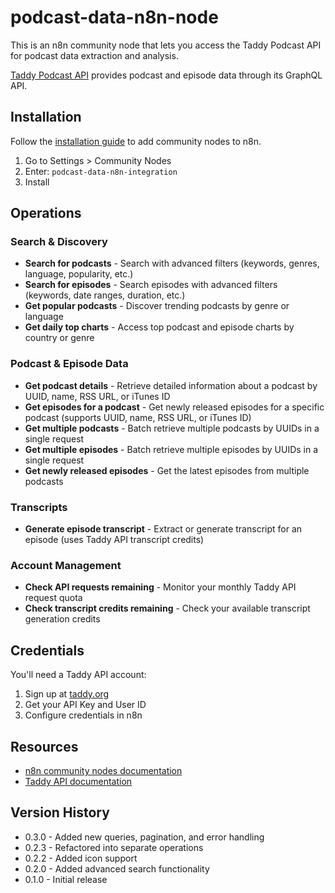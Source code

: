 # podcast-data-n8n-node

This is an n8n community node that lets you access the Taddy Podcast API for podcast data extraction and analysis.

[Taddy Podcast API](https://taddy.org/developers/podcast-api) provides podcast and episode data through its GraphQL API.

## Installation

Follow the [installation guide](https://docs.n8n.io/integrations/community-nodes/installation/) to add community nodes to n8n.

1. Go to Settings > Community Nodes
2. Enter: `podcast-data-n8n-integration`
3. Install

## Operations

### Search & Discovery
* **Search for podcasts** - Search with advanced filters (keywords, genres, language, popularity, etc.)
* **Search for episodes** - Search episodes with advanced filters (keywords, date ranges, duration, etc.)
* **Get popular podcasts** - Discover trending podcasts by genre or language
* **Get daily top charts** - Access top podcast and episode charts by country or genre

### Podcast & Episode Data
* **Get podcast details** - Retrieve detailed information about a podcast by UUID, name, RSS URL, or iTunes ID
* **Get episodes for a podcast** - Get newly released episodes for a specific podcast (supports UUID, name, RSS URL, or iTunes ID)
* **Get multiple podcasts** - Batch retrieve multiple podcasts by UUIDs in a single request
* **Get multiple episodes** - Batch retrieve multiple episodes by UUIDs in a single request
* **Get newly released episodes** - Get the latest episodes from multiple podcasts

### Transcripts
* **Generate episode transcript** - Extract or generate transcript for an episode (uses Taddy API transcript credits)

### Account Management
* **Check API requests remaining** - Monitor your monthly Taddy API request quota
* **Check transcript credits remaining** - Check your available transcript generation credits

## Credentials

You'll need a Taddy API account:
1. Sign up at [taddy.org](https://taddy.org)
2. Get your API Key and User ID
3. Configure credentials in n8n

## Resources

* [n8n community nodes documentation](https://docs.n8n.io/integrations/community-nodes/)
* [Taddy API documentation](https://taddy.org/developers/docs)

## Version History

* 0.3.0 - Added new queries, pagination, and error handling
* 0.2.3 - Refactored into separate operations
* 0.2.2 - Added icon support
* 0.2.0 - Added advanced search functionality
* 0.1.0 - Initial release
